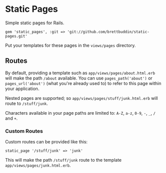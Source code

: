 # Static Pages

Simple static pages for Rails.

    gem 'static_pages', :git => 'git://github.com/brettbuddin/static-pages.git'

Put your templates for these pages in the `views/pages` directory.

## Routes

By default, providing a template such as `app/views/pages/about.html.erb` will make the path `/about` available. You can use `pages_path('about')` or `pages_url('about')` (what you're already used to) to refer to this page within your application.

Nested pages are supported; so `app/views/pages/stuff/junk.html.erb` will route to `/stuff/junk`.

Characters available in your page paths are limited to: `A-Z`, `a-z`, `0-9`, `-`, `_`, `/` and `+`.

### Custom Routes

Custom routes can be provided like this:

    static_page '/stuff/junk' => 'junk'

This will make the path `/stuff/junk` route to the template `app/views/pages/junk.html.erb`.
